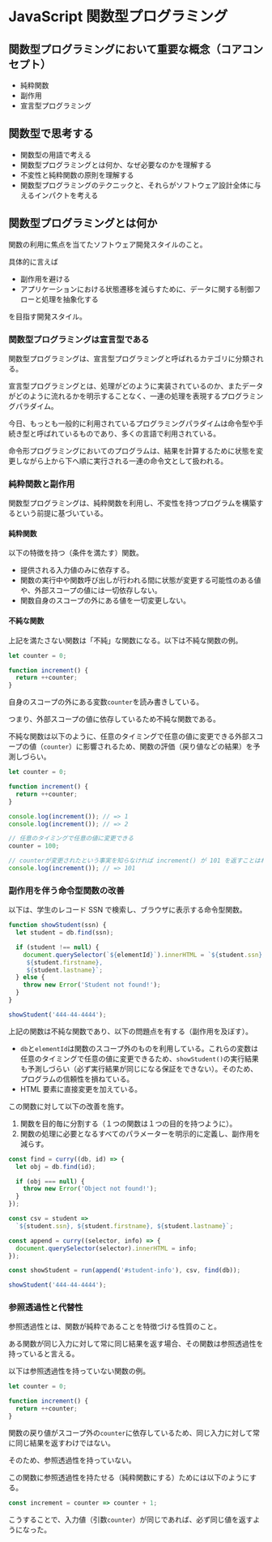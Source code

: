 # JavaScript 関数型プログラミング

## 関数型プログラミングにおいて重要な概念（コアコンセプト）

- 純粋関数
- 副作用
- 宣言型プログラミング

## 関数型で思考する

- 関数型の用語で考える
- 関数型プログラミングとは何か、なぜ必要なのかを理解する
- 不変性と純粋関数の原則を理解する
- 関数型プログラミングのテクニックと、それらがソフトウェア設計全体に与えるインパクトを考える

## 関数型プログラミングとは何か

関数の利用に焦点を当てたソフトウェア開発スタイルのこと。

具体的に言えば

- 副作用を避ける
- アプリケーションにおける状態遷移を減らすために、データに関する制御フローと処理を抽象化する

を目指す開発スタイル。

<!-- TODO: 執筆途中
### 関数型プログラミングのサンプル

簡単なサンプルコードを改善していき、関数型プログラミングの考え方を学んでいく。

```js
document.querySelector('#msg').innerHTML = '<h1>Hello World</h1>';
```

上記はハードコードされてしまっているため、出力する文字列の変更などができず、柔軟に利用できない。

これを受け取った引数を元に出力をする関数にすると以下のようになる。

```js
function printMessage(elementId, format, message) {
  document.querySelector(
    `#${elementId}`
  ).innerHTML = `<${format}>${message}</$format>`;
}

printMessage('msg', 'h1', 'Hello, World');
```

だいぶ改善され、汎用性が上がった。

```js
``` -->

### 関数型プログラミングは宣言型である

関数型プログラミングは、宣言型プログラミングと呼ばれるカテゴリに分類される。

宣言型プログラミングとは、処理がどのように実装されているのか、またデータがどのように流れるかを明示することなく、一連の処理を表現するプログラミングパラダイム。

今日、もっとも一般的に利用されているプログラミングパラダイムは命令型や手続き型と呼ばれているものであり、多くの言語で利用されている。

命令形プログラミングにおいてのプログラムは、結果を計算するために状態を変更しながら上から下へ順に実行される一連の命令文として扱われる。

<!-- TODO: 執筆途中
#### 宣言型プログラミングと命令形プログラミングの違い

例えば、配列に格納された数値を２乗するプログラムを命令形プログラミングで記述すると以下のようになる。

```js
const array = [0, 1, 2, 3, 4, 5, 6, 7, 8, 9];
for (let i = 0; i < array.length; i++) {
  array[i] = Math.pow(array[i], 2);
}
console.log(array); // => [0, 1, 4, 9, 16, 25, 36, 49, 64, 81]
```

命令型プログラミングは、あるタスクをどのように事項すべきかを事細かに指示する。

上記の場合

- 指定された回数のループを行う
- それぞれの数値を２乗する

という指示をしている。

```js
const array = [0, 1, 2, 3, 4, 5, 6, 7, 8, 9].map(num => Math.pow(num, 2));
console.log(array); // => [0, 1, 4, 9, 16, 25, 36, 49, 64, 81]
``` -->

### 純粋関数と副作用

関数型プログラミングは、純粋関数を利用し、不変性を持つプログラムを構築するという前提に基づいている。

#### 純粋関数

以下の特徴を持つ（条件を満たす）関数。

- 提供される入力値のみに依存する。
- 関数の実行中や関数呼び出しが行われる間に状態が変更する可能性のある値や、外部スコープの値には一切依存しない。
- 関数自身のスコープの外にある値を一切変更しない。

#### 不純な関数

上記を満たさない関数は「不純」な関数になる。以下は不純な関数の例。

```js
let counter = 0;

function increment() {
  return ++counter;
}
```

自身のスコープの外にある変数`counter`を読み書きしている。

つまり、外部スコープの値に依存しているため不純な関数である。

不純な関数は以下のように、任意のタイミングで任意の値に変更できる外部スコープの値（`counter`）に影響されるため、関数の評価（戻り値などの結果）を予測しづらい。

```js
let counter = 0;

function increment() {
  return ++counter;
}

console.log(increment()); // => 1
console.log(increment()); // => 2

// 任意のタイミングで任意の値に変更できる
counter = 100;

// counterが変更されたという事実を知らなければ increment() が 101 を返すことはわからない
console.log(increment()); // => 101
```

### 副作用を伴う命令型関数の改善

以下は、学生のレコード SSN で検索し、ブラウザに表示する命令型関数。

```js
function showStudent(ssn) {
  let student = db.find(ssn);

  if (student !== null) {
    document.querySelector(`${elementId}`).innerHTML = `${student.ssn},
     ${student.firstname},
     ${student.lastname}`;
  } else {
    throw new Error('Student not found!');
  }
}

showStudent('444-44-4444');
```

上記の関数は不純な関数であり、以下の問題点を有する（副作用を及ぼす）。

- `db`と`elementId`は関数のスコープ外のものを利用している。これらの変数は任意のタイミングで任意の値に変更できるため、`showStudent()`の実行結果も予測しづらい（必ず実行結果が同じになる保証をできない）。そのため、プログラムの信頼性を損ねている。
- HTML 要素に直接変更を加えている。

この関数に対して以下の改善を施す。

1. 関数を目的毎に分割する（１つの関数は１つの目的を持つように）。
2. 関数の処理に必要となるすべてのパラメーターを明示的に定義し、副作用を減らす。

```js
const find = curry((db, id) => {
  let obj = db.find(id);

  if (obj === null) {
    throw new Error('Object not found!');
  }
});

const csv = student =>
  `${student.ssn}, ${student.firstname}, ${student.lastname}`;

const append = curry((selector, info) => {
  document.querySelector(selector).innerHTML = info;
});

const showStudent = run(append('#student-info'), csv, find(db));

showStudent('444-44-4444');
```

### 参照透過性と代替性

参照透過性とは、関数が純粋であることを特徴づける性質のこと。

ある関数が同じ入力に対して常に同じ結果を返す場合、その関数は参照透過性を持っていると言える。

以下は参照透過性を持っていない関数の例。

```js
let counter = 0;

function increment() {
  return ++counter;
}
```

関数の戻り値がスコープ外の`counter`に依存しているため、同じ入力に対して常に同じ結果を返すわけではない。

そのため、参照透過性を持っていない。

この関数に参照透過性を持たせる（純粋関数にする）ためには以下のようにする。

```js
const increment = counter => counter + 1;
```

こうすることで、入力値（引数`counter`）が同じであれば、必ず同じ値を返すようになった。
